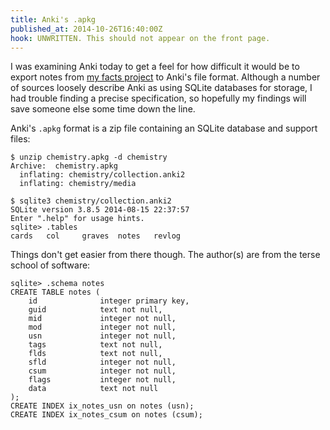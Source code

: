 ```yaml
---
title: Anki's .apkg
published_at: 2014-10-26T16:40:00Z
hook: UNWRITTEN. This should not appear on the front page.
---
```


I was examining Anki today to get a feel for how difficult it would be to
export notes from [my facts
project](https://github.com/brandur/facts-canonical) to Anki's file format.
Although a number of sources loosely describe Anki as using SQLite databases
for storage, I had trouble finding a precise specification, so hopefully my
findings will save someone else some time down the line.

Anki's `.apkg` format is a zip file containing an SQLite database and support
files:

```
$ unzip chemistry.apkg -d chemistry
Archive:  chemistry.apkg
  inflating: chemistry/collection.anki2
  inflating: chemistry/media

$ sqlite3 chemistry/collection.anki2
SQLite version 3.8.5 2014-08-15 22:37:57
Enter ".help" for usage hints.
sqlite> .tables
cards   col     graves  notes   revlog
```

Things don't get easier from there though. The author(s) are from the terse
school of software:

```
sqlite> .schema notes
CREATE TABLE notes (
    id              integer primary key,
    guid            text not null,
    mid             integer not null,
    mod             integer not null,
    usn             integer not null,
    tags            text not null,
    flds            text not null,
    sfld            integer not null,
    csum            integer not null,
    flags           integer not null,
    data            text not null
);
CREATE INDEX ix_notes_usn on notes (usn);
CREATE INDEX ix_notes_csum on notes (csum);
```
